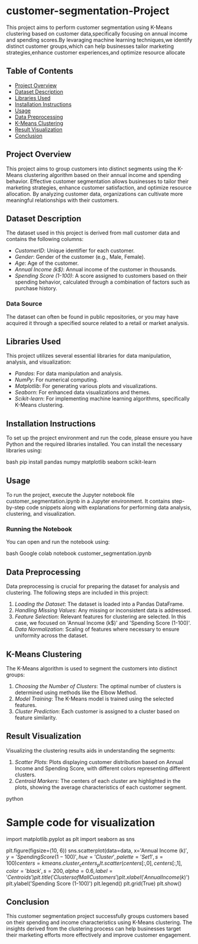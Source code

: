 # customer-segmentation-Project
This project aims to perform customer segmentation using K-Means clustering based on customer data,specifically focusing on annual income and spending scores.By levaraging machine learning techniques,we identify distinct customer groups,which can help businesses tailor marketing strategies,enhance customer experiences,and optimize resource allocate

## Table of Contents
- [Project Overview](#project-overview)
- [Dataset Description](#dataset-description)
- [Libraries Used](#libraries-used)
- [Installation Instructions](#installation-instructions)
- [Usage](#usage)
- [Data Preprocessing](#data-preprocessing)
- [K-Means Clustering](#k-means-clustering)
- [Result Visualization](#result-visualization)
- [Conclusion](#conclusion)

## Project Overview
This project aims to group customers into distinct segments using the K-Means clustering algorithm based on their annual income and spending behavior. Effective customer segmentation allows businesses to tailor their marketing strategies, enhance customer satisfaction, and optimize resource allocation. By analyzing customer data, organizations can cultivate more meaningful relationships with their customers.

## Dataset Description
The dataset used in this project is derived from mall customer data and contains the following columns:
- *CustomerID*: Unique identifier for each customer.
- *Gender*: Gender of the customer (e.g., Male, Female).
- *Age*: Age of the customer.
- *Annual Income (k$)*: Annual income of the customer in thousands.
- *Spending Score (1-100)*: A score assigned to customers based on their spending behavior, calculated through a combination of factors such as purchase history.

### Data Source
The dataset can often be found in public repositories, or you may have acquired it through a specified source related to a retail or market analysis.

## Libraries Used
This project utilizes several essential libraries for data manipulation, analysis, and visualization:
- *Pandas*: For data manipulation and analysis.
- *NumPy*: For numerical computing.
- *Matplotlib*: For generating various plots and visualizations.
- *Seaborn*: For enhanced data visualizations and themes.
- *Scikit-learn*: For implementing machine learning algorithms, specifically K-Means clustering.

## Installation Instructions
To set up the project environment and run the code, please ensure you have Python and the required libraries installed. You can install the necessary libraries using:

bash
pip install pandas numpy matplotlib seaborn scikit-learn


## Usage
To run the project, execute the Jupyter notebook file customer_segmentation.ipynb in a Jupyter environment. It contains step-by-step code snippets along with explanations for performing data analysis, clustering, and visualization.

### Running the Notebook
You can open and run the notebook using:

bash
Google colab notebook customer_segmentation.ipynb


## Data Preprocessing
Data preprocessing is crucial for preparing the dataset for analysis and clustering. The following steps are included in this project:
1. *Loading the Dataset*: The dataset is loaded into a Pandas DataFrame.
2. *Handling Missing Values*: Any missing or inconsistent data is addressed.
3. *Feature Selection*: Relevant features for clustering are selected. In this case, we focused on 'Annual Income (k$)' and 'Spending Score (1-100)'.
4. *Data Normalization*: Scaling of features where necessary to ensure uniformity across the dataset.

## K-Means Clustering
The K-Means algorithm is used to segment the customers into distinct groups:
1. *Choosing the Number of Clusters*: The optimal number of clusters is determined using methods like the Elbow Method.
2. *Model Training*: The K-Means model is trained using the selected features.
3. *Cluster Prediction*: Each customer is assigned to a cluster based on feature similarity.

## Result Visualization
Visualizing the clustering results aids in understanding the segments:
1. *Scatter Plots*: Plots displaying customer distribution based on Annual Income and Spending Score, with different colors representing different clusters.
2. *Centroid Markers*: The centers of each cluster are highlighted in the plots, showing the average characteristics of each customer segment.

python
# Sample code for visualization
import matplotlib.pyplot as plt
import seaborn as sns

plt.figure(figsize=(10, 6))
sns.scatterplot(data=data, x='Annual Income (k$)', y='Spending Score (1-100)', hue='Cluster', palette='Set1', s=100)
centers = kmeans.cluster_centers_
plt.scatter(centers[:, 0], centers[:, 1], color='black', s=200, alpha=0.6, label='Centroids')
plt.title('Clusters of Mall Customers')
plt.xlabel('Annual Income (k$)')
plt.ylabel('Spending Score (1-100)')
plt.legend()
plt.grid(True)
plt.show()


## Conclusion
This customer segmentation project successfully groups customers based on their spending and income characteristics using K-Means clustering. The insights derived from the clustering process can help businesses target their marketing efforts more effectively and improve customer engagement.
